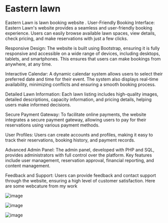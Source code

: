 # Eastern lawn
Eastern Lawn is lawn booking website .
User-Friendly Booking Interface: Eastern Lawn's website provides a seamless and user-friendly booking experience. Users can easily browse available lawn spaces, view details, check pricing, and make reservations with just a few clicks.

Responsive Design: The website is built using Bootstrap, ensuring it is fully responsive and accessible on a wide range of devices, including desktops, tablets, and smartphones. This ensures that users can make bookings from anywhere, at any time.

Interactive Calendar: A dynamic calendar system allows users to select their preferred date and time for their event. The system also displays real-time availability, minimizing conflicts and ensuring a smooth booking process.

Detailed Lawn Information: Each lawn listing includes high-quality images, detailed descriptions, capacity information, and pricing details, helping users make informed decisions.

Secure Payment Gateway: To facilitate online payments, the website integrates a secure payment gateway, allowing users to pay for their reservations using various payment methods.

User Profiles: Users can create accounts and profiles, making it easy to track their reservations, booking history, and payment records.

Advanced Admin Panel: The admin panel, developed with PHP and SQL, provides administrators with full control over the platform. Key features include user management, reservation approval, financial reporting, and content management.

Feedback and Support: Users can provide feedback and contact support through the website, ensuring a high level of customer satisfaction.
Here are some webcature from my work 



![image](https://github.com/pragatipusadkar18/easternlawn/assets/130049905/60de487b-47a8-4585-8f77-97aff5419313)

![image](https://github.com/pragatipusadkar18/easternlawn/assets/130049905/162de977-7e21-4ebc-a53e-bd8de8d02534)

![image](https://github.com/pragatipusadkar18/easternlawn/assets/130049905/2c4b0071-245c-4d77-bc6a-572bd330608e)







